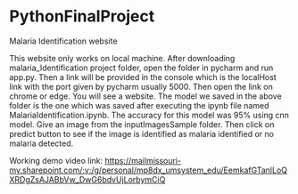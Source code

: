 # PythonFinalProject
Malaria Identification website

This website only works on local machine. After downloading malaria_Identification project folder, open the folder in pycharm and run app.py. Then a link will be provided in the console which is the localHost link with the port given by pycharm usually 5000. Then open the link on chrome or edge. You will see a website.
The model we saved in the above folder is the one which was saved after executing the ipynb file named MalariaIdentification.ipynb. The accuracy for this model was 95% using cnn model.
Give an image from the inputImagesSample folder. Then click on predict button to see if the image is identified as malaria identified or no malaria detected.

Working demo video link:
https://mailmissouri-my.sharepoint.com/:v:/g/personal/mp8dx_umsystem_edu/EemkafGTanlLoQXRDgZsAJABbVw_DwG6bdvUjLorbymCiQ
